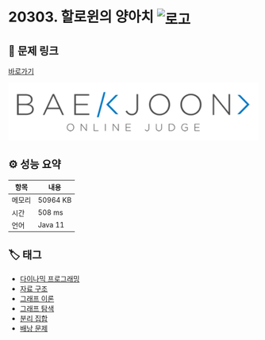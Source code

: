 # 20303. 할로윈의 양아치 <img src="https://d2gd6pc034wcta.cloudfront.net/tier/14.svg" alt="로고" height="32" style="vertical-align: middle;" />

## 🔗 문제 링크

[바로가기](https://www.acmicpc.net/problem/20303)

![백준 로고](../../images/boj.png)

## ⚙️ 성능 요약

| 항목   | 내용     |
| ------ | -------- |
| 메모리 | 50964 KB |
| 시간   | 508 ms   |
| 언어   | Java 11  |

## 🏷️ 태그

- [다이나믹 프로그래밍](https://www.acmicpc.net/problemset?sort=ac_desc&algo=25)
- [자료 구조](https://www.acmicpc.net/problemset?sort=ac_desc&algo=175)
- [그래프 이론](https://www.acmicpc.net/problemset?sort=ac_desc&algo=7)
- [그래프 탐색](https://www.acmicpc.net/problemset?sort=ac_desc&algo=11)
- [분리 집합](https://www.acmicpc.net/problemset?sort=ac_desc&algo=81)
- [배낭 문제](https://www.acmicpc.net/problemset?sort=ac_desc&algo=148)
